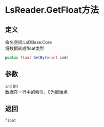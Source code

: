 # LsReader.GetFloat方法
## 定义
命名空间:LsDBase.Core    
将数据转成float类型   
```C#
public float GetByte(int ind)
```
## 参数
`ind`  int    
数据在一行中的索引，0为起始点   
## 返回
`float`
